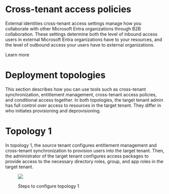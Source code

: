 <!-- PageHeader="Learn more" -->


# Cross-tenant access policies

External identities cross-tenant access settings manage how you collaborate with other Microsoft Entra organizations through B2B collaboration. These settings determine both the level of inbound access users in external Microsoft Entra organizations have to your resources, and the level of outbound access your users have to external organizations.

Learn more


# Deployment topologies

This section describes how you can use tools such as cross-tenant synchronization, entitlement management, cross-tenant access policies, and conditional access together. In both topologies, the target tenant admin has full control over access to resources in the target tenant. They differ in who initiates provisioning and deprovisioning.


# Topology 1

In topology 1, the source tenant configures entitlement management and cross-tenant synchronization to provision users into the target tenant. Then, the administrator of the target tenant configures access packages to provide access to the necessary directory roles, group, and app roles in the target tenant.

<figure>

![](figures/0)

<!-- FigureContent="Source tenant Target tenant 2 SoC users' governance Guest accounts provisioning 3 Access packages assignment PERMISSIONS 2. Users are provisioned 3. SoC users will be auto-assigned Security Reader access. ORGANIZATION TRUST automatically through cross- tenant sync. SoC users will have eligible access for Security Operator and Security Admin roles. CROSS-TENANT SYNC APPROVALS ADD Inject attributes to map to SoC access Packages SoC 1 Access Package 1 Security Reader CHANGE SoC 2 Access Package 2 Security Operator REMOVE SoC 3 Access Package 3 Security Admin ACCES VIEWS 1. Users are added to the SoC security SoC Team Security Groups groups through access packages. ++" -->

<figcaption>

Steps to configure topology 1

</figcaption>

</figure>

